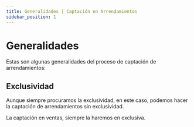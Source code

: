 ```yaml
---
title: Generalidades | Captación en Arrendamientos
sidebar_position: 1
---
```


# Generalidades

Estas son algunas generalidades del proceso de captación de arrendamientos:

## Exclusividad

Aunque siempre procuramos la exclusividad, en este caso, podemos hacer la captación de arrendamientos sin exclusividad.

La captación en ventas, siempre la haremos en exclusiva.
